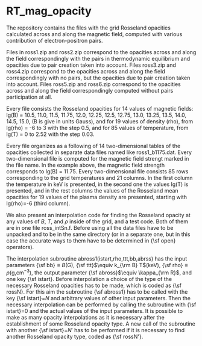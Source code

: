 # RT_mag_opacity

The repository contains the files with the grid Rosseland opacities calculated across and along the magnetic field, 
computed with various contribution of electron-positron pairs. 

Files in ross1.zip and ross2.zip correspond to the opacities across and along the field correspondingly with the pairs 
in thermodynamic equilibrium and opacities due to pair creation taken into account. 
Files ross3.zip and ross4.zip correspond to the opacities across and along the field correspondingly with no pairs, 
but the opacities due to pair creation taken into account. 
Files ross5.zip and ross6.zip correspond to the opacities across and along the field correspondingly computed without pairs participation at all.

Every file consists the Rosseland opacities for 14 values of magnetic fields:
lg(B) = 10.5, 11.0, 11.5, 11.75, 12.0, 12.25, 12.5, 12.75, 13.0, 13.25, 13.5, 14.0, 14.5, 15.0, (B is give in units Gauss), 
and 
for 19 values of density (rho), from lg(rho) = -6 to 3 with the step 0.5, 
and 
for 85 values of temperature, from lg(T) = 0 to 2.52 with the step 0.03.

Every file organizes as a following of 14 two-dimensional tables of the opacities collected in separate data files named like
ross1_b1175.dat. Every two-dimensional file is computed for the magnetic field strengt marked in the file name.
In the example above, the magnetic field strength corresponds to lg(B) = 11.75. 
Every two-dimensional file consists 85 rows corresponding to the grid temperatures and 21 columns. 
In the first column the temperature in keV is presented, in the second one the values lg(T) is presented, 
and in the rest columns the values of the Rosseland mean opacities for 19 values of the plasma density are presented, 
starting with lg(rho)=-6 (third column).

We also present an interpolation code for finding the Rosseland opacity at any values of $B$, $T$, and $\rho$ inside of the grid,
and a test code.  Both of them are in one file ross_intSn.f. Before using all the data files have to be unpacked and to be in
the same directory (or in a separate one, but in this case the accurate ways to them have to be determined in {\sf open} operators).

The interpolation subroutine abross1(istart,rho,ttt,bb,abrss) has the input parameters {\sf bb}$\equiv B$(G), {\sf ttt}$\equiv k_{\rm B} T$(keV), 
{\sf rho}$\equiv \rho$(g\,cm$^{-3}$), the output parameter {\sf abross}$\equiv \kappa_{\rm R}$, and one key {\sf istart}.
Before interpolation a choice of the type of the necessary Rosseland opacities has to be made, which is coded as {\sf rossN}.
For this aim the subroutine {\sf abross1} has to be called with the key {\sf istart}=$N$ and arbitrary values of other input parameters.
Then the necessary interpolation can be performed by calling the subroutine with {\sf istart}=0 and the actual values 
of the input parameters. It is possible to make as many opacity interpolations as it is necessary after the establishment 
of some Rosseland opacity type.  A new call of the subroutine with another {\sf istart}=$N'$ has to be performed if it is necessary
to find another Rosseland opacity type, coded as {\sf rossN'}. 
